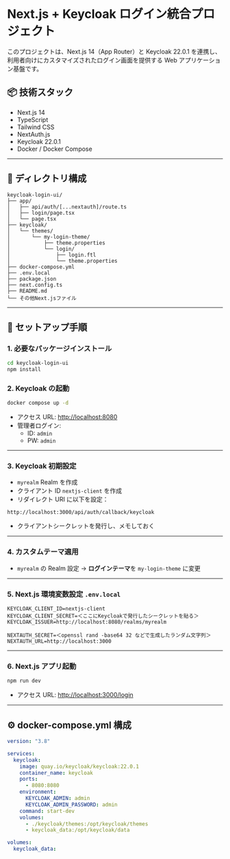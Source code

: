 # Next.js + Keycloak ログイン統合プロジェクト

このプロジェクトは、Next.js 14（App Router）と Keycloak 22.0.1 を連携し、  
利用者向けにカスタマイズされたログイン画面を提供する Web アプリケーション基盤です。

## 📦 技術スタック

- Next.js 14
- TypeScript
- Tailwind CSS
- NextAuth.js
- Keycloak 22.0.1
- Docker / Docker Compose

---

## 📂 ディレクトリ構成

```
keycloak-login-ui/
├── app/
│   ├── api/auth/[...nextauth]/route.ts
│   ├── login/page.tsx
│   └── page.tsx
├── keycloak/
│   └── themes/
│       └── my-login-theme/
│           ├── theme.properties
│           └── login/
│               ├── login.ftl
│               └── theme.properties
├── docker-compose.yml
├── .env.local
├── package.json
├── next.config.ts
├── README.md
└── その他Next.jsファイル
```

---

## 🚀 セットアップ手順

### 1. 必要なパッケージインストール

```bash
cd keycloak-login-ui
npm install
```

### 2. Keycloak の起動

```bash
docker compose up -d
```

- アクセス URL: [http://localhost:8080](http://localhost:8080)
- 管理者ログイン:
  - ID: `admin`
  - PW: `admin`

---

### 3. Keycloak 初期設定

- `myrealm` Realm を作成
- クライアント ID `nextjs-client` を作成
- リダイレクト URI に以下を設定：

```
http://localhost:3000/api/auth/callback/keycloak
```

- クライアントシークレットを発行し、メモしておく

---

### 4. カスタムテーマ適用

- `myrealm` の Realm 設定 → **ログインテーマ**を `my-login-theme` に変更

---

### 5. Next.js 環境変数設定 `.env.local`

```env
KEYCLOAK_CLIENT_ID=nextjs-client
KEYCLOAK_CLIENT_SECRET=＜ここにKeycloakで発行したシークレットを貼る＞
KEYCLOAK_ISSUER=http://localhost:8080/realms/myrealm

NEXTAUTH_SECRET=＜openssl rand -base64 32 などで生成したランダム文字列＞
NEXTAUTH_URL=http://localhost:3000
```

---

### 6. Next.js アプリ起動

```bash
npm run dev
```

- アクセス URL: [http://localhost:3000/login](http://localhost:3000/login)

---

## ⚙️ docker-compose.yml 構成

```yaml
version: "3.8"

services:
  keycloak:
    image: quay.io/keycloak/keycloak:22.0.1
    container_name: keycloak
    ports:
      - 8080:8080
    environment:
      KEYCLOAK_ADMIN: admin
      KEYCLOAK_ADMIN_PASSWORD: admin
    command: start-dev
    volumes:
      - ./keycloak/themes:/opt/keycloak/themes
      - keycloak_data:/opt/keycloak/data

volumes:
  keycloak_data:
```
